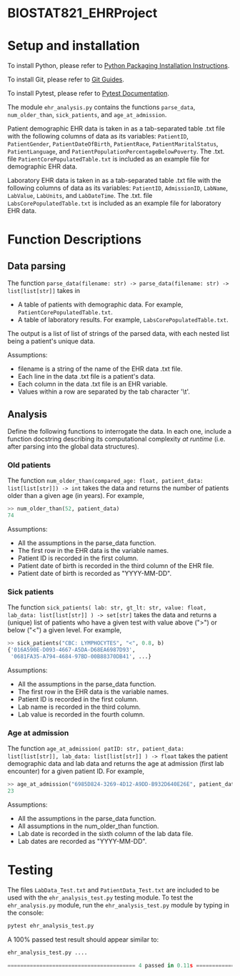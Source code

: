 # BIOSTAT821_EHRProject

# Setup and installation
To install Python, please refer to [Python Packaging Installation Instructions](https://packaging.python.org/en/latest/tutorials/installing-packages/).

To install Git, please refer to [Git Guides](https://github.com/git-guides/install-git).

To install Pytest, please refer to [Pytest Documentation](https://docs.pytest.org/en/6.2.x/getting-started.html).

The module `ehr_analysis.py` contains the functions `parse_data`, `num_older_than`, `sick_patients`, and `age_at_admission`.

Patient demographic EHR data is taken in as a tab-separated table .txt file with the following columns of data as its variables: `PatientID`, `PatientGender`, `PatientDateOfBirth`, `PatientRace`, `PatientMaritalStatus`, `PatientLanguage`, and `PatientPopulationPercentageBelowPoverty`. The .txt. file `PatientCorePopulatedTable.txt` is included as an example file for demographic EHR data.

Laboratory EHR data is taken in as a tab-separated table .txt file with the following columns of data as its variables: `PatientID`, `AdmissionID`, `LabName`, `LabValue`, `LabUnits`, and `LabDateTime`. The .txt. file `LabsCorePopulatedTable.txt` is included as an example file for laboratory EHR data.

# Function Descriptions

## Data parsing

The function `parse_data(filename: str) -> parse_data(filename: str) -> list[list[str]]` takes in 
* A table of patients with demographic data. For example, `PatientCorePopulatedTable.txt`.
* A table of laboratory results. For example, `LabsCorePopulatedTable.txt`.

The output is a list of list of strings of the parsed data, with each nested list being a patient's unique data.

Assumptions:
* filename is a string of the name of the EHR data .txt file.
* Each line in the data .txt file is a patient's data.
* Each column in the data .txt file is an EHR variable.
* Values within a row are separated by the tab character '\t\'.

## Analysis

Define the following functions to interrogate the data. In each one, include a function docstring describing its computational complexity _at runtime_ (i.e. after parsing into the global data structures).

### Old patients

The function `num_older_than(compared_age: float, patient_data: list[list[str]]) -> int` takes the data and returns the number of patients older than a given age (in years). For example,

```python
>> num_older_than(52, patient_data)
74
```

Assumptions:
* All the assumptions in the parse_data function.
* The first row in the EHR data is the variable names.
* Patient ID is recorded in the first column.
* Patient date of birth is recorded in the third column of the EHR file.
* Patient date of birth is recorded as "YYYY-MM-DD".

### Sick patients

The function `sick_patients(
    lab: str, gt_lt: str, value: float, lab_data: list[list[str]]
) -> set[str]` takes the data and returns a (unique) list of patients who have a given test with value above (">") or below ("<") a given level. For example,

```python
>> sick_patients("CBC: LYMPHOCYTES", "<", 0.8, b)
{'016A590E-D093-4667-A5DA-D68EA6987D93',
 '0681FA35-A794-4684-97BD-00B88370DB41', ...}
```

Assumptions:
* All the assumptions in the parse_data function.
* The first row in the EHR data is the variable names.
* Patient ID is recorded in the first column.
* Lab name is recorded in the third column.
* Lab value is recorded in the fourth column.

### Age at admission

The function `age_at_admission(
    patID: str, patient_data: list[list[str]], lab_data: list[list[str]]
) -> float` takes the patient demographic data and lab data and returns the age at admission (first lab encounter) for a given patient ID. For example,

```python
>> age_at_admission("6985D824-3269-4D12-A9DD-B932D640E26E", patient_data, lab_data)
23
```

Assumptions:
* All the assumptions in the parse_data function.
* All assumptions in the num_older_than function.
* Lab date is recorded in the sixth column of the lab data file.
* Lab dates are recorded as "YYYY-MM-DD".

# Testing

The files `LabData_Test.txt` and `PatientData_Test.txt` are included to be used with the `ehr_analysis_test.py` testing module. To test the `ehr_analysis.py` module, run the `ehr_analysis_test.py` module by typing in the console:

``` python
pytest ehr_analysis_test.py
```

A 100% passed test result should appear similar to:

``` python
ehr_analysis_test.py ....                                                                    [100%]

======================================== 4 passed in 0.11s ========================================
```
